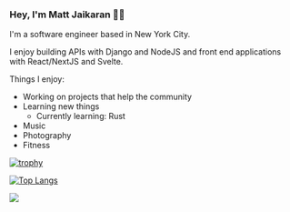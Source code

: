 ### Hey, I'm Matt Jaikaran 👋🏾

I'm a software engineer based in New York City. 

I enjoy building APIs with Django and NodeJS and front end applications with React/NextJS and Svelte.

Things I enjoy:
- Working on projects that help the community
- Learning new things
  - Currently learning: Rust
- Music
- Photography 
- Fitness

[![trophy](https://github-profile-trophy.vercel.app/?username=mattjaikaran&theme=algolia&margin-w=15&margin-h=15&rank=S,SSS,SS,AAA,AA,A,B)](https://github.com/ryo-ma/github-profile-trophy) 

[![Top Langs](https://github-readme-stats.vercel.app/api/top-langs/?username=mattjaikaran&layout=compact&theme=dark)](https://github.com/anuraghazra/github-readme-stats)

![](https://github-profile-summary-cards.vercel.app/api/cards/repos-per-language?username=mattjaikaran&theme=dracula)